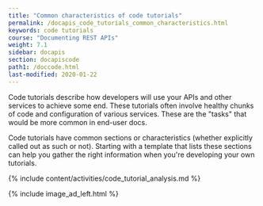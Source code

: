 ```yaml
---
title: "Common characteristics of code tutorials"
permalink: /docapis_code_tutorials_common_characteristics.html
keywords: code tutorials
course: "Documenting REST APIs"
weight: 7.1
sidebar: docapis
section: docapiscode
path1: /doccode.html
last-modified: 2020-01-22
---
```


Code tutorials describe how developers will use your APIs and other services to achieve some end. These tutorials often involve healthy chunks of code and configuration of various services. These are the "tasks" that would be more common in end-user docs.

Code tutorials have common sections or characteristics (whether explicitly called out as such or not). Starting with a template that lists these sections can help you gather the right information when you're developing your own tutorials.

{% include content/activities/code_tutorial_analysis.md %}

{% include image_ad_left.html %}
